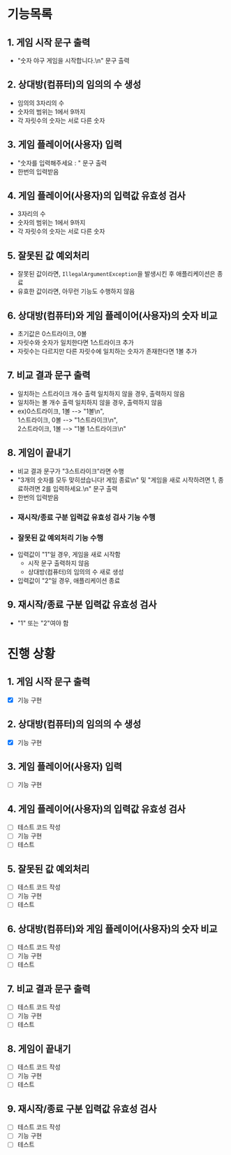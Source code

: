 # 기능목록
## 1. 게임 시작 문구 출력
- "숫자 야구 게임을 시작합니다.\n" 문구 출력
## 2. 상대방(컴퓨터)의 임의의 수 생성
- 임의의 3자리의 수
- 숫자의 범위는 1에서 9까지
- 각 자릿수의 숫자는 서로 다른 숫자
## 3. 게임 플레이어(사용자) 입력
- "숫자를 입력해주세요 : " 문구 출력
- 한번의 입력받음
## 4. 게임 플레이어(사용자)의 입력값 유효성 검사
- 3자리의 수
- 숫자의 범위는 1에서 9까지
- 각 자릿수의 숫자는 서로 다른 숫자
## 5. 잘못된 값 예외처리
- 잘못된 값이라면, `IllegalArgumentException`을 발생시킨 후 애플리케이션은 종료
- 유효한 값이라면, 아무런 기능도 수행하지 않음
## 6. 상대방(컴퓨터)와 게임 플레이어(사용자)의 숫자 비교
- 초기값은 0스트라이크, 0볼
- 자릿수와 숫자가 일치한다면 1스트라이크 추가
- 자릿수는 다르지만 다른 자릿수에 일치하는 숫자가 존재한다면 1볼 추가
## 7. 비교 결과 문구 출력
- 일치하는 스트라이크 개수 출력 일치하지 않을 경우, 출력하지 않음
- 일치하는 볼 개수 출력 일치하지 않을 경우, 출력하지 않음
- ex)0스트라이크, 1볼 --> "1볼\n",  
  1스트라이크, 0볼 --> "1스트라이크\n",  
  2스트라이크, 1볼 --> "1볼 1스트라이크\n"
## 8. 게임이 끝내기
- 비교 결과 문구가 "3스트라이크"라면 수행
- "3개의 숫자를 모두 맞히셨습니다! 게임 종료\n" 및 "게임을 새로 시작하려면 1, 종료하려면 2를 입력하세요.\n" 문구 출력
- 한번의 입력받음
- ### 재시작/종료 구분 입력값 유효성 검사 기능 수행
- ### 잘못된 값 예외처리 기능 수행
- 입력값이 "1"일 경우, 게임을 새로 시작함
  - 시작 문구 출력하지 않음
  - 상대방(컴퓨터)의 임의의 수 새로 생성
- 입력값이 "2"일 경우, 애플리케이션 종료
## 9. 재시작/종료 구분 입력값 유효성 검사
- "1" 또는 "2"여야 함
# 진행 상황
## 1. 게임 시작 문구 출력
- [x] 기능 구현
## 2. 상대방(컴퓨터)의 임의의 수 생성
- [x] 기능 구현
## 3. 게임 플레이어(사용자) 입력
- [ ] 기능 구현
## 4. 게임 플레이어(사용자)의 입력값 유효성 검사
- [ ] 테스트 코드 작성
- [ ] 기능 구현
- [ ] 테스트
## 5. 잘못된 값 예외처리
- [ ] 테스트 코드 작성
- [ ] 기능 구현
- [ ] 테스트
## 6. 상대방(컴퓨터)와 게임 플레이어(사용자)의 숫자 비교
- [ ] 테스트 코드 작성
- [ ] 기능 구현
- [ ] 테스트
## 7. 비교 결과 문구 출력
- [ ] 테스트 코드 작성
- [ ] 기능 구현
- [ ] 테스트
## 8. 게임이 끝내기
- [ ] 테스트 코드 작성
- [ ] 기능 구현
- [ ] 테스트
## 9. 재시작/종료 구분 입력값 유효성 검사
- [ ] 테스트 코드 작성
- [ ] 기능 구현
- [ ] 테스트